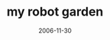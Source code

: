 ---
layout: base.njk
title : 'my robot garden' 
view_title : 'my robot garden' 
year : '2006' 
date : '2006-11-30' 
img_file : '/drawing/myrobotgarden.png' 
html_file : 'myrobotgarden' 
next_html : 'menextplease-.html' 
year_order : '292' 
permalink : "title/{{html_file}}.html"
---
